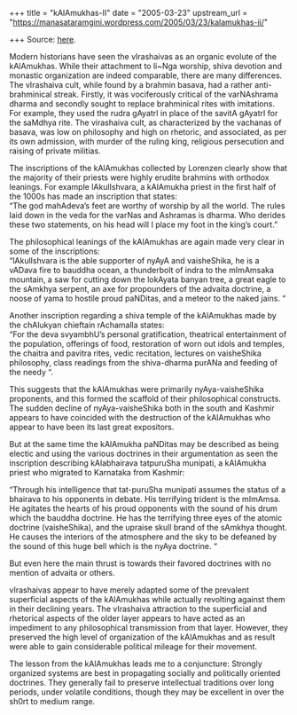 +++
title = "kAlAmukhas-II"
date = "2005-03-23"
upstream_url = "https://manasataramgini.wordpress.com/2005/03/23/kalamukhas-ii/"

+++
Source: [here](https://manasataramgini.wordpress.com/2005/03/23/kalamukhas-ii/).

Modern historians have seen the vIrashaivas as an organic evolute of the
kAlAmukhas. While their attachment to li\~Nga worship, shiva devotion
and monastic organization are indeed comparable, there are many
differences. The vIrashaiva cult, while found by a brahmin basava, had a
rather anti-brahminical streak. Firstly, it was vociferously critical of
the varNAshrama dharma and secondly sought to replace brahminical rites
with imitations. For example, they used the rudra gAyatrI in place of
the savitA gAyatrI for the saMdhya rite. The virashaiva cult, as
characterized by the vachanas of basava, was low on philosophy and high
on rhetoric, and associated, as per its own admission, with murder of
the ruling king, religious persecution and raising of private militias.

The inscriptions of the kAlAmukhas collected by Lorenzen clearly show
that the majority of their priests were highly erudite brahmins with
orthodox leanings. For example lAkulIshvara, a kAlAmukha priest in the
first half of the 1000s has made an inscription that states:  
“The god mahAdeva’s feet are worthy of worship by all the world. The
rules laid down in the veda for the varNas and Ashramas is dharma. Who
derides these two statements, on his head will I place my foot in the
king’s court.”

The philosophical leanings of the kAlAmukhas are again made very clear
in some of the inscriptions:  
“lAkulIshvara is the able supporter of nyAyA and vaisheShika, he is a
vADava fire to bauddha ocean, a thunderbolt of indra to the mImAmsaka
mountain, a saw for cutting down the lokAyata banyan tree, a great eagle
to the sAmkhya serpent, an axe for propounders of the advaita doctrine,
a noose of yama to hostile proud paNDitas, and a meteor to the naked
jains. “

Another inscription regarding a shiva temple of the kAlAmukhas made by
the chAlukyan chieftain rAchamalla states:  
“For the deva svyambhU’s personal gratification, theatrical
entertainment of the population, offerings of food, restoration of worn
out idols and temples, the chaitra and pavitra rites, vedic recitation,
lectures on vaisheShika philosophy, class readings from the shiva-dharma
purANa and feeding of the needy “.

This suggests that the kAlAmukhas were primarily nyAya-vaisheShika
proponents, and this formed the scaffold of their philosophical
constructs. The sudden decline of nyAya-vaisheShika both in the south
and Kashmir appears to have coincided with the destruction of the
kAlAmukhas who appear to have been its last great expositors.

But at the same time the kAlAmukha paNDitas may be described as being
electic and using the various doctrines in their argumentation as seen
the inscription describing kAlabhairava tatpuruSha munipati, a kAlAmukha
priest who migrated to Karnataka from Kashmir:

“Through his intelligence that tat-puruSha munipati assumes the status
of a bhairava to his opponents in debate. His terrifying trident is the
mImAmsa. He agitates the hearts of his proud opponents with the sound of
his drum which the bauddha doctrine. He has the terrifying three eyes of
the atomic doctrine (vaisheShika), and the upraise skull brand of the
sAmkhya thought. He causes the interiors of the atmosphere and the sky
to be defeaned by the sound of this huge bell which is the nyAya
doctrine. “

But even here the main thrust is towards their favored doctrines with no
mention of advaita or others.

vIrashaivas appear to have merely adapted some of the prevalent
superficial aspects of the kAlAmukhas while actually revolting against
them in their declining years. The vIrashaiva attraction to the
superficial and rhetorical aspects of the older layer appears to have
acted as an impediment to any philosophical transmission from that
layer. However, they preserved the high level of organization of the
kAlAmukhas and as result were able to gain considerable political
mileage for their movement.

The lesson from the kAlAmukhas leads me to a conjuncture: Strongly
organized systems are best in propagating socially and politically
oriented doctrines. They generally fail to preserve intellectual
traditions over long periods, under volatile conditions, though they may
be excellent in over the sh0rt to medium range.

